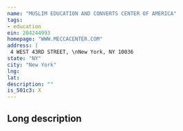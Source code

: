 ```yaml
---
name: "MUSLIM EDUCATION AND CONVERTS CENTER OF AMERICA"
tags:
- education
ein: 204244993
homepage: "WWW.MECCACENTER.COM"
address: |
 4 WEST 43RD STREET, \nNew York, NY 10036
state: "NY"
city: "New York"
lng: 
lat: 
description: ""
is_501c3: X
---
```


## Long description


